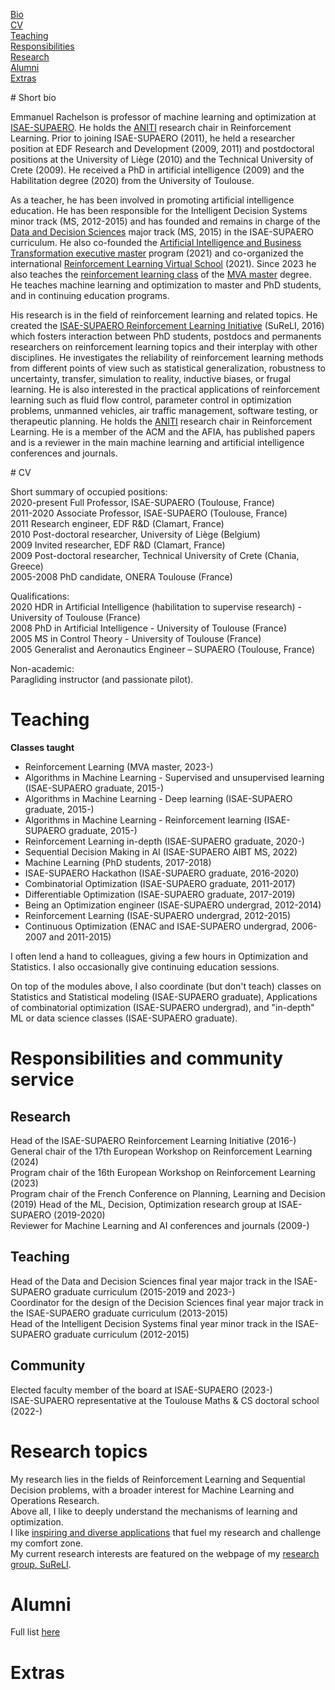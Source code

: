 <a href="#bio">Bio</a>  
<a href="#cv">CV</a>  
<a href="#teaching">Teaching</a>  
<a href="#respos">Responsibilities</a>  
<a href="#research">Research</a>  
<a href="#alumni">Alumni</a>  
<a href="#extras">Extras</a>  

<a id="#bio">
# Short bio

Emmanuel Rachelson is professor of machine learning and optimization at [ISAE-SUPAERO](https://www.isae-supaero.fr). 
He holds the [ANITI](https://aniti.univ-toulouse.fr/) research chair in Reinforcement Learning.
Prior to joining ISAE-SUPAERO (2011), he held a researcher position at EDF Research and Development (2009, 2011) and postdoctoral positions at the University of Liège (2010) and the Technical University of Crete (2009). 
He received a PhD in artificial intelligence (2009) and the Habilitation degree (2020) from the University of Toulouse.  

As a teacher, he has been involved in promoting artificial intelligence education. He has been responsible for the Intelligent Decision Systems minor track (MS, 2012-2015) and has founded  and remains in charge of the [Data and Decision Sciences](https://supaerodatascience.github.io/) major track (MS, 2015) in the ISAE-SUPAERO curriculum. He also co-founded the [Artificial Intelligence and Business Transformation executive master](https://www.isae-supaero.fr/en/academics/advanced-masters/programs/advanced-master-artificial-intelligence-business-transformation-am-aibt/) program (2021) and co-organized the international [Reinforcement Learning Virtual School](https://rl-vs.github.io/rlvs2021/index.html) (2021). Since 2023 he also teaches the [reinforcement learning class](https://erachelson.github.io/RLclass_MVA/index.html) of the [MVA master](https://www.master-mva.com/) degree. He teaches machine learning and optimization to master and PhD students, and in continuing education programs.

His research is in the field of reinforcement learning and related topics. He created the [ISAE-SUPAERO Reinforcement Learning Initiative](https://sureli.isae-supaero.fr/) (SuReLI, 2016) which fosters interaction between PhD students, postdocs and permanents researchers on reinforcement learning topics and their interplay with other disciplines. He investigates the reliability of reinforcement learning methods from different points of view such as statistical generalization, robustness to uncertainty, transfer, simulation to reality, inductive biases, or frugal learning. He is also interested in the practical applications of reinforcement learning such as fluid flow control, parameter control in optimization problems, unmanned vehicles, air traffic management, software testing, or therapeutic planning. 
He holds the [ANITI](https://aniti.univ-toulouse.fr/) research chair in Reinforcement Learning. 
He is a member of the ACM and the AFIA, has published papers and is a reviewer in the main machine learning and artificial intelligence conferences and journals.

<a id="#cv">
# CV

Short summary of occupied positions:  
2020-present Full Professor, ISAE-SUPAERO (Toulouse, France)   
2011-2020 Associate Professor, ISAE-SUPAERO (Toulouse, France)  
2011 Research engineer, EDF R&D (Clamart, France)  
2010 Post-doctoral researcher, University of Liège (Belgium)  
2009 Invited researcher, EDF R&D (Clamart, France)  
2009 Post-doctoral researcher, Technical University of Crete (Chania, Greece)  
2005-2008 PhD candidate, ONERA Toulouse (France)  

Qualifications:  
2020 HDR in Artificial Intelligence (habilitation to supervise research) - University of Toulouse (France)  
2008 PhD in Artificial Intelligence - University of Toulouse (France)  
2005 MS in Control Theory - University of Toulouse (France)  
2005 Generalist and Aeronautics Engineer – SUPAERO (Toulouse, France)  

Non-academic:  
Paragliding instructor (and passionate pilot).

# Teaching

**Classes taught**
- Reinforcement Learning (MVA master, 2023-)
- Algorithms in Machine Learning - Supervised and unsupervised learning (ISAE-SUPAERO graduate, 2015-)
- Algorithms in Machine Learning - Deep learning (ISAE-SUPAERO graduate, 2015-)
- Algorithms in Machine Learning - Reinforcement learning (ISAE-SUPAERO graduate, 2015-)
- Reinforcement Learning in-depth (ISAE-SUPAERO graduate, 2020-)
- Sequential Decision Making in AI (ISAE-SUPAERO AIBT MS, 2022)
- Machine Learning (PhD students, 2017-2018)
- ISAE-SUPAERO Hackathon (ISAE-SUPAERO graduate, 2016-2020)
- Combinatorial Optimization (ISAE-SUPAERO graduate, 2011-2017)
- Differentiable Optimization (ISAE-SUPAERO graduate, 2017-2019)
- Being an Optimization engineer (ISAE-SUPAERO undergrad, 2012-2014)
- Reinforcement Learning (ISAE-SUPAERO undergrad, 2012-2015)
- Continuous Optimization (ENAC and ISAE-SUPAERO undergrad, 2006-2007 and 2011-2015)

I often lend a hand to colleagues, giving a few hours in Optimization and Statistics. 
I also occasionally give continuing education sessions. 

On top of the modules above, I also coordinate (but don't teach) classes on Statistics and Statistical modeling (ISAE-SUPAERO graduate), Applications of combinatorial optimization (ISAE-SUPAERO undergrad), and "in-depth" ML or data science classes (ISAE-SUPAERO graduate).

# Responsibilities and community service

## Research
Head of the ISAE-SUPAERO Reinforcement Learning Initiative (2016-)  
General chair of the 17th European Workshop on Reinforcement Learning (2024)  
Program chair of the 16th European Workshop on Reinforcement Learning (2023)  
Program chair of the French Conference on Planning, Learning and Decision (2019)
Head of the ML, Decision, Optimization research group at ISAE-SUPAERO (2019-2020)  
Reviewer for Machine Learning and AI conferences and journals (2009-)

## Teaching
Head of the Data and Decision Sciences final year major track in the ISAE-SUPAERO graduate curriculum (2015-2019 and 2023-)   
Coordinator for the design of the Decision Sciences final year major track in the ISAE-SUPAERO graduate curriculum (2013-2015)   
Head of the Intelligent Decision Systems final year minor track in the ISAE-SUPAERO graduate curriculum (2012-2015)   

## Community 
Elected faculty member of the board at ISAE-SUPAERO (2023-)  
ISAE-SUPAERO representative at the Toulouse Maths & CS doctoral school (2022-)

# Research topics

My research lies in the fields of Reinforcement Learning and Sequential Decision problems, with a broader interest for Machine Learning and Operations Research.  
Above all, I like to deeply understand the mechanisms of learning and optimization.  
I like [inspiring and diverse applications](https://erachelson.github.io/applications) that fuel my research and challenge my comfort zone.  
My current research interests are featured on the webpage of my [research group, SuReLI](https://sureli.isae-supaero.fr).

# Alumni

Full list [here](https://erachelson.github.io/alumni)

# Extras

